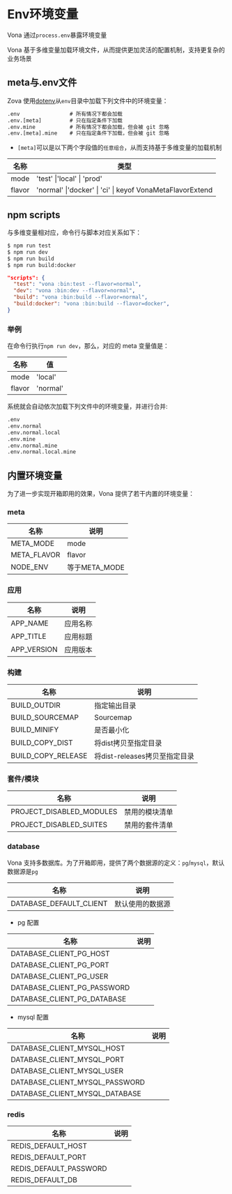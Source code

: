 # Env环境变量

Vona 通过`process.env`暴露环境变量

Vona 基于多维变量加载环境文件，从而提供更加灵活的配置机制，支持更复杂的业务场景

## meta与.env文件

Zova 使用[dotenv](https://github.com/motdotla/dotenv)从`env`目录中加载下列文件中的环境变量：

```txt
.env                # 所有情况下都会加载
.env.[meta]         # 只在指定条件下加载
.env.mine           # 所有情况下都会加载，但会被 git 忽略
.env.[meta].mine    # 只在指定条件下加载，但会被 git 忽略
```

- `[meta]`可以是以下两个字段值的`任意组合`，从而支持基于多维变量的加载机制

| 名称    | 类型                                                                                 |
| ------- | ------------------------------------------------------------------------------------ |
| mode    | 'test' \|'local' \| 'prod'                                             |
| flavor  | 'normal' \|'docker' \| 'ci' \| keyof VonaMetaFlavorExtend                                                    |

## npm scripts

与多维变量相对应，命令行与脚本对应关系如下：

```bash
$ npm run test
$ npm run dev
$ npm run build
$ npm run build:docker
```

``` json
"scripts": {
  "test": "vona :bin:test --flavor=normal",
  "dev": "vona :bin:dev --flavor=normal",
  "build": "vona :bin:build --flavor=normal",
  "build:docker": "vona :bin:build --flavor=docker", 
}
```

### 举例

在命令行执行`npm run dev`，那么，对应的 meta 变量值是：

| 名称    | 值            |
| ------- | ------------- |
| mode    | 'local' |
| flavor  | 'normal'       |

系统就会自动依次加载下列文件中的环境变量，并进行合并:

```txt
.env
.env.normal
.env.normal.local
.env.mine
.env.normal.mine
.env.normal.local.mine
```

## 内置环境变量

为了进一步实现开箱即用的效果，Vona 提供了若干内置的环境变量：

### meta

| 名称          | 说明          |
| ------------- | ------------- |
| META_MODE     | mode          |
| META_FLAVOR   | flavor        |
| NODE_ENV      | 等于META_MODE |

### 应用

| 名称            | 说明                                                                                     |
| --------------- | ---------------------------------------------------------------------------------------- |
| APP_NAME        | 应用名称                                                                                 |
| APP_TITLE       | 应用标题                                                                                 |
| APP_VERSION     | 应用版本                                                                                 |

### 构建

| 名称          | 说明             |
| ------------- | ---------------- |
| BUILD_OUTDIR  | 指定输出目录     |
|BUILD_SOURCEMAP| Sourcemap|
| BUILD_MINIFY  | 是否最小化       |
|BUILD_COPY_DIST|将dist拷贝至指定目录|
|BUILD_COPY_RELEASE|将dist-releases拷贝至指定目录|

### 套件/模块

| 名称                     | 说明           |
| ------------------------ | -------------- |
| PROJECT_DISABLED_MODULES | 禁用的模块清单 |
| PROJECT_DISABLED_SUITES  | 禁用的套件清单 |

### database

Vona 支持多数据库。为了开箱即用，提供了两个数据源的定义：`pg`/`mysql`，默认数据源是`pg`

| 名称                     | 说明           |
| ------------------------ | -------------- |
| DATABASE_DEFAULT_CLIENT | 默认使用的数据源 |

* pg 配置

| 名称                     | 说明           |
| ------------------------ | -------------- |
| DATABASE_CLIENT_PG_HOST  |  |
| DATABASE_CLIENT_PG_PORT |  |
| DATABASE_CLIENT_PG_USER  |  |
| DATABASE_CLIENT_PG_PASSWORD |  |
| DATABASE_CLIENT_PG_DATABASE  |  |

* mysql 配置

| 名称                     | 说明           |
| ------------------------ | -------------- |
| DATABASE_CLIENT_MYSQL_HOST |  |
|  DATABASE_CLIENT_MYSQL_PORT |  |
| DATABASE_CLIENT_MYSQL_USER |  |
|  DATABASE_CLIENT_MYSQL_PASSWORD |  |
| DATABASE_CLIENT_MYSQL_DATABASE |  |

### redis

| 名称                     | 说明           |
| ------------------------ | -------------- |
|REDIS_DEFAULT_HOST||
|REDIS_DEFAULT_PORT||
|REDIS_DEFAULT_PASSWORD||
|REDIS_DEFAULT_DB||
